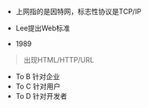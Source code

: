 + 上网指的是因特网，标志性协议是TCP/IP

+ Lee提出Web标准 

+ 1989
> 出现HTML/HTTP/URL

+ To B 针对企业
+ To C 针对用户
+ To D 针对开发者